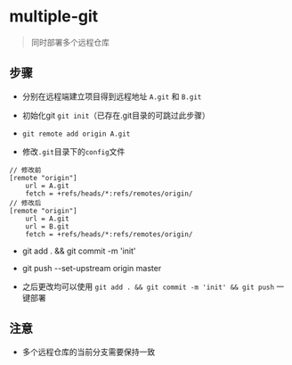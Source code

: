 # multiple-git 

> 同时部署多个远程仓库

## 步骤

* 分别在远程端建立项目得到远程地址 `A.git` 和 `B.git`

* 初始化git `git init`（已存在.git目录的可跳过此步骤）

* `git remote add origin A.git`

* 修改`.git`目录下的`config`文件

```config
// 修改前
[remote "origin"]
    url = A.git
    fetch = +refs/heads/*:refs/remotes/origin/
// 修改后
[remote "origin"]
    url = A.git
    url = B.git
    fetch = +refs/heads/*:refs/remotes/origin/
```
* git add . && git commit -m 'init'

* git push --set-upstream origin master

* 之后更改均可以使用 `git add . && git commit -m 'init' && git push` 一键部署

## 注意

* 多个远程仓库的当前分支需要保持一致

